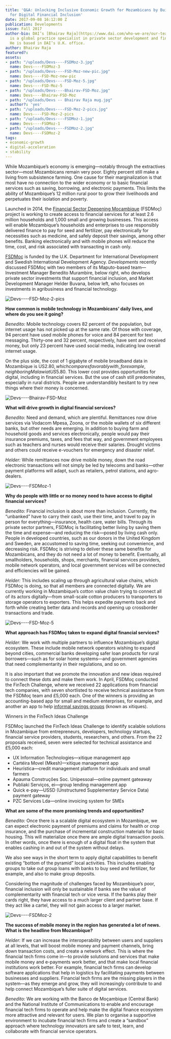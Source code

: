 ```yaml
---
title: 'Q&A: Unlocking Inclusive Economic Growth for Mozambicans by Building a Market
  for Digital Financial Inclusion'
date: 2017-09-08 16:12:00 Z
publication: Developments
issue: Fall 2017
author-bio: DAI’s [Bhairav Raja](https://www.dai.com/who-we-are/our-team/bhairav-raja)
  is a global practice specialist in private sector development and financial services.
  He is based in DAI’s U.K. office.
author: Bhairav Raja
featured?: 
assets:
- path: "/uploads/Devs----FSDMoz-3.jpg"
  name: Devs----FSDMoz-3
- path: "/uploads/Devs----FSD-Moz-new-pic.jpg"
  name: Devs----FSD-Moz-new-pic
- path: "/uploads/Devs----FSD-Moz-5.jpg"
  name: Devs----FSD-Moz-5
- path: "/uploads/Devs----Bhairav-FSD-Moz.jpg"
  name: Devs----Bhairav-FSD-Moz
- path: "/uploads/Devs -- Bhairav Raja mug.jpg"
  author?: 'yes'
- path: "/uploads/Devs----FSD-Moz-2-pics.jpg"
  name: Devs----FSD-Moz-2-pics
- path: "/uploads/Devs----FSDMoz-1.jpg"
  name: Devs----FSDMoz-1
- path: "/uploads/Devs----FSDMoz-2.jpg"
  name: Devs----FSDMoz-2
tags:
- economic-growth
- digital-acceleration
- stability
---
```


While Mozambique’s economy is emerging—notably through the extractives sector—most Mozambicans remain very poor. Eighty percent still make a living from subsistence farming. One cause for their marginalization is that most have no connection to the wider economy or to basic financial services such as saving, borrowing, and electronic payments. This limits the ability of Mozambique’s 12 million rural poor to grow their livelihoods and perpetuates their isolation and poverty.




Launched in 2014, the [Financial Sector Deepening Moçambique](https://www.dai.com/our-work/projects/mozambique-financial-sector-deepening-fsdmoc) (FSDMoç) project is working to create access to financial services for at least 2.6 million households and 1,000 small and growing businesses. This access will enable Mozambique’s households and enterprises to use responsibly delivered finance to pay for seed and fertilizer, pay electronically for necessities such as medicine, and safely deposit their savings, among other benefits. Banking electronically and with mobile phones will reduce the time, cost, and risk associated with transacting in cash only.

[FSDMoç](http://fsdmoc.com/) is funded by the U.K. Department for International Development and Swedish International Development Agency. *Developments* recently discussed FSDMoç with two members of its Maputo-based team—Investment Manager Benedito Murambire, below right, who develops private sector investments that support financial inclusion, and Market Development Manager Helder Buvana, below left, who focuses on investments in agribusiness and financial technology.

![Devs----FSD-Moz-2-pics](/uploads/Devs----FSD-Moz-2-pics.jpg) 

**How common is mobile technology in Mozambicans’ daily lives, and where do you see it going?**

*Benedito:* Mobile technology covers 82 percent of the population, but internet usage has not picked up at the same rate. Of those with coverage, 94 percent have used mobile phones for voice and 84 percent for text messaging. Thirty-one and 32 percent, respectively, have sent and received money, but only 23 percent have used social media, indicating low overall internet usage.

On the plus side, the cost of 1 gigabyte of mobile broadband data in Mozambique is US$2.80, which compares favorably with, for example, neighboring Malawi at US$5.80. This lower cost provides opportunities for digital, including in financial services. But the use of cash still predominates, especially in rural districts. People are understandibly hesitant to try new things where their money is concerned.

![Devs----Bhairav-FSD-Moz](/uploads/Devs----Bhairav-FSD-Moz.jpg) 

**What will drive growth in digital financial services?**

*Benedito:* Need and demand, which are plentiful. Remittances now drive services via Vodacom Mpesa, Zoona, or the mobile wallets of six different banks, but other needs are emerging. In addition to buying farm and household goods and services electronically, people would pay their insurance premiums, taxes, and fees that way, and government employees such as teachers and nurses would receive their salaries. Drought victims and others could receive e-vouchers for emergency and disaster relief.

*Helder:* While remittances now drive mobile money, down the road electronic transactions will not simply be led by telecoms and banks—other payment platforms will adapt, such as retailers, petrol stations, and agro-dealers.

![Devs----FSDMoz-1](/uploads/Devs----FSDMoz-1.jpg) 

**Why do people with little or no money need to have access to digital financial services?**

*Benedito:* Financial inclusion is about more than inclusion. Currently, the “unbanked” have to carry their cash, use their time, and travel to pay in person for everything—insurance, health care, water bills. Through its private sector partners, FSDMoç is facilitating better living by saving them the time and expense—and reducing the risk—posed by living cash only. People in developed countries, such as our donors in the United Kingdom and Sweden, are accustomed to saving time, seeking out convenience, and decreasing risk. FSDMoç is striving to deliver these same benefits for Mozambicans, and they do not need a lot of money to benefit. Eventually, all smallholders, households, shops, merchants, financial services providers, mobile network operators, and local government services will be connected and efficiencies will be gained.

*Helder:* This includes scaling up through agricultural value chains, which FSDMoç is doing, so that all members are connected digitally. We are currently working in Mozambique’s cotton value chain trying to connect all of its actors digitally—from small-scale cotton producers to transporters to storage operators to exporters. This helps expedite payments back and forth while creating better data and records and opening up crossborder transactions and trade. 

![Devs----FSD-Moz-5](/uploads/Devs----FSD-Moz-5.jpg) 

**What approach has FSDMoç taken to expand digital financial services?** 

*Helder:* We work with multiple partners to influence Mozambique’s digital ecosystem. These include mobile network operators wishing to expand beyond cities, commercial banks developing safer loan products for rural borrowers—such as for solar home systems—and government agencies that need complementarity in their regulations, and so on.

It is also important that we promote the innovation and new ideas required to connect these dots and make them work. In April, FSDMoç conducted the FinTech Challenge, where we received 22 applications from financial tech companies, with seven shortlisted to receive technical assistance from the FSDMoç team and £5,000 each. One of the winners is providing an accounting-based app for small and medium enterprises, for example, and another an app to help [informal savings groups](http://dai-global-developments.com/articles/breaking-a-wooden-box-under-a-mango-tree/?utm_source=daidotcom) (known as xitiques). 

<aside><p>Winners in the FinTech Ideas Challenge</p>
<p>FSDMoç launched the FinTech Ideas Challenge to identify scalable solutions in Mozambique from entrepreneurs, developers, technology startups, financial service providers, students, researchers, and others. From the 22 proposals received, seven were selected for technical assistance and £5,000 each:</p>
<ul>
<li>UX Information Technologies—xitique management app</li>
<li>Cartéira Movel (Mkesh)—xitique management app</li>
<li>Heurística—credit management platform for individuals and small farmers</li>
<li>Apauma Construções Soc. Unipessoal—online payment gateaway</li>
<li>Publiaki  Serviços, ei—group lending management app</li>
<li>Quick e-pay—USSD (Unstructured Supplementary Service Data) payment gateway</li>
<li>PZC Services Lda—online invoicing system for SMEs</li>
</ul>
</aside>

**What are some of the more promising trends and opportunities?** 

*Benedito:* Once there is a scalable digital ecosystem in Mozambique, we can expect electronic payment of premiums and claims for health or crop insurance, and the purchase of incremental construction materials for basic housing. This will materialize once there are ample digital transaction pools. In other words, once there is enough of a digital float in the system that enables cashing in and out of the system without delays.

We also see ways in the short term to apply digital capabilities to benefit existing “bottom of the pyramid” local activities. This includes enabling groups to take out group loans with banks to buy seed and fertilizer, for example, and also to make group deposits.

Considering the magnitude of challenges faced by Mozambique’s poor, financial inclusion will only be sustainable if banks see the value of complementarity with financial tech or vice versa. If the banks play their cards right, they have access to a much larger client and partner base. If they act like a cartel, they will not gain access to a larger market.

![Devs----FSDMoz-2](/uploads/Devs----FSDMoz-2.jpg "Laurinda Landa, age 25, is an M-Pesa Agent in Benfica Market in one of the townships of Maputo.") 

**The success of mobile money in the region has generated a lot of news. What is the headline from Mozambique?**

*Helder:* If we can increase the interoperability between users and suppliers at all levels, that will boost mobile money and payment channels, bring down transaction costs, and create a network effect. This is where the financial tech firms come in—to provide solutions and services that make mobile money and e-payments work better, and that make local financial institutions work better. For example, financial tech firms can develop software applications that help in logistics by facilitating payments between businesses and suppliers. Financial tech firms are the missing players in the system—as they emerge and grow, they will increasingly contribute to and help connect Mozambique’s fuller suite of digital services.

*Benedito:* We are working with the Banco de Moçambique (Central Bank) and the National Institute of Communications to enable and encourage financial tech firms to operate and help make the digital finance ecosystem more attractive and relevant for users. We plan to organise a supportive environment to incubate financial tech firms and create a “sandbox” approach where technology innovators are safe to test, learn, and collaborate with financial service operators.
